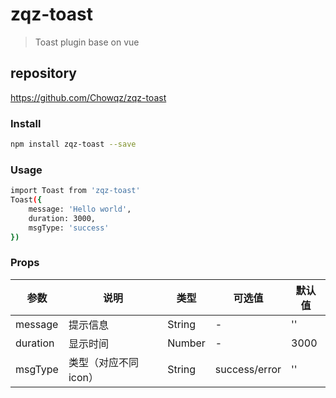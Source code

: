 # **zqz-toast**

> Toast plugin base on vue

## **repository**
https://github.com/Chowqz/zqz-toast

###  **Install**
``` bash
npm install zqz-toast --save
```

### **Usage**
```bash
import Toast from 'zqz-toast'
Toast({
    message: 'Hello world',
    duration: 3000,
    msgType: 'success'
})
```
### **Props**
参数|说明|类型|可选值|默认值
-|-|-|-|-
message|提示信息|String|-|''
duration|显示时间|Number|-|3000
msgType|类型（对应不同icon）|String|success/error|''

